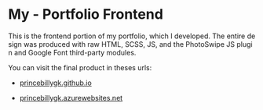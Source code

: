 # My - Portfolio Frontend

This is the frontend portion of my portfolio, which I developed. The entire design was produced with raw HTML, SCSS, JS, and the PhotoSwipe JS plugin and Google Font third-party modules.

You can visit the final product in theses urls:

- <a href="https://princebillygk.github.io/" target="_blank">princebillygk.github.io</a>

- <a href="https://princebillygk.azurewebsites.net/" target="_blank">princebillygk.azurewebsites.net</a>




